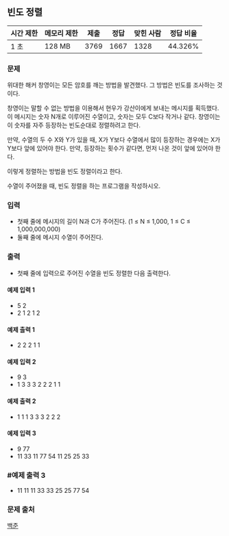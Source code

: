 ## 빈도 정렬
 
|시간 제한|	메모리 제한|	제출|	정답|	맞힌 사람|	정답 비율|
|---|---|---|---|---|---|
|1 초|	128 MB|	3769|	1667|	1328|	44.326%|

### 문제
위대한 해커 창영이는 모든 암호를 깨는 방법을 발견했다. 그 방법은 빈도를 조사하는 것이다.

창영이는 말할 수 없는 방법을 이용해서 현우가 강산이에게 보내는 메시지를 획득했다. 이 메시지는 숫자 N개로 이루어진 수열이고, 숫자는 모두 C보다 작거나 같다. 창영이는 이 숫자를 자주 등장하는 빈도순대로 정렬하려고 한다.

만약, 수열의 두 수 X와 Y가 있을 때, X가 Y보다 수열에서 많이 등장하는 경우에는 X가 Y보다 앞에 있어야 한다. 만약, 등장하는 횟수가 같다면, 먼저 나온 것이 앞에 있어야 한다.

이렇게 정렬하는 방법을 빈도 정렬이라고 한다.

수열이 주어졌을 때, 빈도 정렬을 하는 프로그램을 작성하시오.

### 입력
- 첫째 줄에 메시지의 길이 N과 C가 주어진다. (1 ≤ N ≤ 1,000, 1 ≤ C ≤ 1,000,000,000)
- 둘째 줄에 메시지 수열이 주어진다.

### 출력
- 첫째 줄에 입력으로 주어진 수열을 빈도 정렬한 다음 출력한다.

#### 예제 입력 1 
- 5 2
- 2 1 2 1 2
#### 예제 출력 1 
- 2 2 2 1 1
#### 예제 입력 2 
- 9 3
- 1 3 3 3 2 2 2 1 1
#### 예제 출력 2 
- 1 1 1 3 3 3 2 2 2
#### 예제 입력 3 
- 9 77
- 11 33 11 77 54 11 25 25 33
### #예제 출력 3 
- 11 11 11 33 33 25 25 77 54

### 문제 출처
[백준](https://www.acmicpc.net/problem/2910)